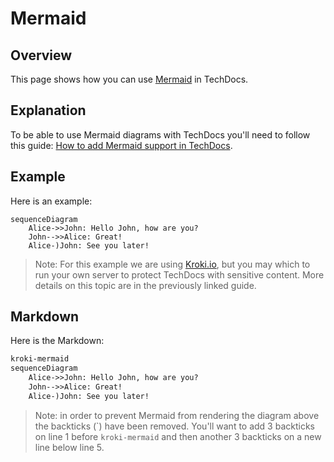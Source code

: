 # Mermaid

## Overview

This page shows how you can use [Mermaid](https://mermaid.js.org/intro/) in TechDocs.

## Explanation

To be able to use Mermaid diagrams with TechDocs you'll need to follow this guide: [How to add Mermaid support in TechDocs](https://backstage.io/docs/features/techdocs/how-to-guides#how-to-add-mermaid-support-in-techdocs).

## Example

Here is an example:

```kroki-mermaid
sequenceDiagram
    Alice->>John: Hello John, how are you?
    John-->>Alice: Great!
    Alice-)John: See you later!
```

>Note: For this example we are using [Kroki.io](https://kroki.io/), but you may which to run your own server to protect TechDocs with sensitive content. More details on this topic are in the previously linked guide.

## Markdown

Here is the Markdown:

```markdown
kroki-mermaid
sequenceDiagram
    Alice->>John: Hello John, how are you?
    John-->>Alice: Great!
    Alice-)John: See you later!
```

>Note: in order to prevent Mermaid from rendering the diagram above the backticks (\`) have been removed. You'll want to add 3 backticks on line 1 before `kroki-mermaid` and then another 3 backticks on a new line below line 5.